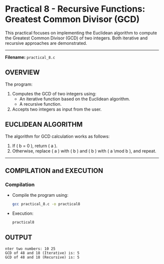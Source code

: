 # Practical 8 - Recursive Functions: Greatest Common Divisor (GCD)

This practical focuses on implementing the Euclidean algorithm to compute the Greatest Common Divisor (GCD) of two integers. Both iterative and recursive approaches are demonstrated.

---

**Filename:** `practical_8.c`

## OVERVIEW
The program:
1. Computes the GCD of two integers using:
   - An iterative function based on the Euclidean algorithm.
   - A recursive function.
2. Accepts two integers as input from the user.

## EUCLIDEAN ALGORITHM
The algorithm for GCD calculation works as follows:
1. If \( b = 0 \), return \( a \).
2. Otherwise, replace \( a \) with \( b \) and \( b \) with \( a \mod b \), and repeat.

---

## COMPILATION and EXECUTION

### Compilation
- Compile the program using:
  ```bash
  gcc practical_8.c -o practical8
- Execution:
  ```bash
  practical8

## OUTPUT
    nter two numbers: 10 25
    GCD of 48 and 18 (Iterative) is: 5
    GCD of 48 and 18 (Recursive) is: 5
  
